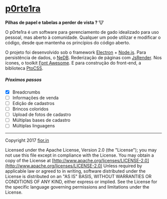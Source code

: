 # [p0rte1ra](https://github.com/fiorin/p0rte1ra)

__Pilhas de papel e tabelas a perder de vista ?__ :cow:

O p0rte1ra é um software para gerenciamento de gado idealizado para uso pessoal, mas aberto à comunidade. Qualquer um pode utilizar e modificar o código, desde que mantenha os princípios do código aberto.

O projeto foi desenvolvido sob o framework [Electron](https://electron.atom.io) + [Node.js](https://nodejs.org). Para persistência de dados, o [NeDB](https://github.com/louischatriot/nedb). Rederização de páginas com [JsRender](https://www.jsviews.com/). Nos ícones, o toolkit [Font Awesome](http://fontawesome.io). E para construção do front-end, a biblioteca [PtoCSS](https://github.com/fiorin/ptocss). 

##### Pŕoximos passos
- [x] Breadcrumbs
- [ ] Informações de venda
- [ ] Edição de cadastros
- [ ] Brincos coloridos
- [ ] Upload de fotos de cadastro
- [ ] Múltiplas bases de cadastro
- [ ] Múltiplas linguagens

----------------------

Copyright 2017 [fior.in](https://fior.in)

Licensed under the Apache License, Version 2.0 (the "License");
you may not use this file except in compliance with the License.
You may obtain a copy of the License at [http://www.apache.org/licenses/LICENSE-2.0](http://www.apache.org/licenses/LICENSE-2.0) Unless required by applicable law or agreed to in writing, software
distributed under the License is distributed on an "AS IS" BASIS,
WITHOUT WARRANTIES OR CONDITIONS OF ANY KIND, either express or implied.
See the License for the specific language governing permissions and
limitations under the License.
